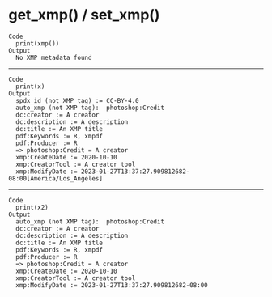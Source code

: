 # get_xmp() / set_xmp()

    Code
      print(xmp())
    Output
      No XMP metadata found

---

    Code
      print(x)
    Output
      spdx_id (not XMP tag) := CC-BY-4.0
      auto_xmp (not XMP tag):  photoshop:Credit
      dc:creator := A creator
      dc:description := A description
      dc:title := An XMP title
      pdf:Keywords := R, xmpdf
      pdf:Producer := R
      => photoshop:Credit = A creator
      xmp:CreateDate := 2020-10-10
      xmp:CreatorTool := A creator tool
      xmp:ModifyDate := 2023-01-27T13:37:27.909812682-08:00[America/Los_Angeles]

---

    Code
      print(x2)
    Output
      auto_xmp (not XMP tag):  photoshop:Credit
      dc:creator := A creator
      dc:description := A description
      dc:title := An XMP title
      pdf:Keywords := R, xmpdf
      pdf:Producer := R
      => photoshop:Credit = A creator
      xmp:CreateDate := 2020-10-10
      xmp:CreatorTool := A creator tool
      xmp:ModifyDate := 2023-01-27T13:37:27.909812682-08:00

